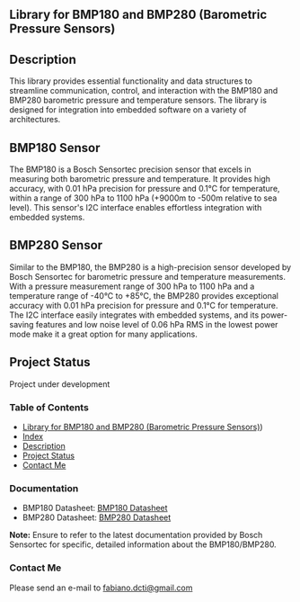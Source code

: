 ## Library for BMP180 and BMP280 (Barometric Pressure Sensors)

## Description

This library provides essential functionality and data structures to streamline communication, control, and interaction with the BMP180 and BMP280 barometric pressure and temperature sensors. The library is designed for integration into embedded software on a variety of architectures.

## BMP180 Sensor

The BMP180 is a Bosch Sensortec precision sensor that excels in measuring both barometric pressure and temperature. It provides high accuracy, with 0.01 hPa precision for pressure and 0.1°C for temperature, within a range of 300 hPa to 1100 hPa (+9000m to -500m relative to sea level). This sensor's I2C interface enables effortless integration with embedded systems.

## BMP280 Sensor

Similar to the BMP180, the BMP280 is a high-precision sensor developed by Bosch Sensortec for barometric pressure and temperature measurements. With a pressure measurement range of 300 hPa to 1100 hPa and a temperature range of -40°C to +85°C, the BMP280 provides exceptional accuracy with 0.01 hPa precision for pressure and 0.1°C for temperature. The I2C interface easily integrates with embedded systems, and its power-saving features and low noise level of 0.06 hPa RMS in the lowest power mode make it a great option for many applications.

## Project Status

Project under development

### Table of Contents

- [Library for BMP180 and BMP280 (Barometric Pressure Sensors)](#library-for-bmp180-and-bmp280-barometric-pressure-sensors))
- [Index](#Table-of-Contents)
- [Description](#Description)
- [Project Status](#Project-Status)
- [Contact Me](#Contact-Me)

### Documentation

- BMP180 Datasheet: [BMP180 Datasheet](https://www.digikey.com/htmldatasheets/production/856385/0/0/1/BMP180-Datasheet.pdf)
- BMP280 Datasheet: [BMP280 Datasheet](https://www.bosch-sensortec.com/media/boschsensortec/downloads/datasheets/bst-bmp280-ds001.pdf)

**Note:** Ensure to refer to the latest documentation provided by Bosch Sensortec for specific, detailed information about the BMP180/BMP280.

### Contact Me

Please send an e-mail to [fabiano.dcti@gmail.com](fabiano.dcti@gmail.com)